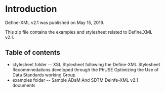 # Introduction

Define-XML v2.1 was published on May 15, 2019.

This zip file contains the examples and stylesheet related to Define.XML v2.1.

## Table of contents

- stylesheet folder -- XSL Stylesheet following the Define-XML Stylesheet Recommnedations developed through the PhUSE Optimizing the Use of Data Standards working Group.
- examples folder -- Sample ADaM And SDTM Deinfe-XML v2.1 documents
